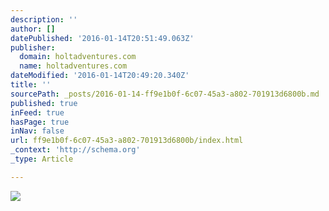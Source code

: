 ```yaml
---
description: ''
author: []
datePublished: '2016-01-14T20:51:49.063Z'
publisher:
  domain: holtadventures.com
  name: holtadventures.com
dateModified: '2016-01-14T20:49:20.340Z'
title: ''
sourcePath: _posts/2016-01-14-ff9e1b0f-6c07-45a3-a802-701913d6800b.md
published: true
inFeed: true
hasPage: true
inNav: false
url: ff9e1b0f-6c07-45a3-a802-701913d6800b/index.html
_context: 'http://schema.org'
_type: Article

---
```

![](http://holtadventures.com/wp-content/Gallery/Laos/DSC_0151.JPG)